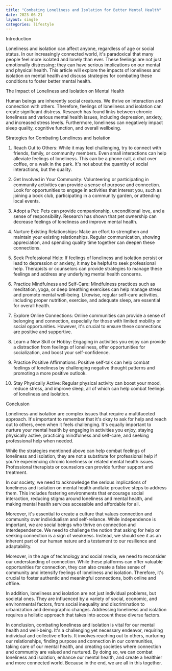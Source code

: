 ```yaml
---
title: "Combating Loneliness and Isolation for Better Mental Health"
date: 2023-06-21
layout: single
categories: lifestyle
---
```

Introduction

Loneliness and isolation can affect anyone, regardless of age or social status. In our increasingly connected world, it's paradoxical that many people feel more isolated and lonely than ever. These feelings are not just emotionally distressing; they can have serious implications on our mental and physical health. This article will explore the impacts of loneliness and isolation on mental health and discuss strategies for combating these conditions to foster better mental health.

The Impact of Loneliness and Isolation on Mental Health

Human beings are inherently social creatures. We thrive on interaction and connection with others. Therefore, feelings of loneliness and isolation can create significant distress. Research has found links between chronic loneliness and various mental health issues, including depression, anxiety, and increased stress levels. Furthermore, loneliness can negatively impact sleep quality, cognitive function, and overall wellbeing.

Strategies for Combating Loneliness and Isolation

1. Reach Out to Others: While it may feel challenging, try to connect with friends, family, or community members. Even small interactions can help alleviate feelings of loneliness. This can be a phone call, a chat over coffee, or a walk in the park. It's not about the quantity of social interactions, but the quality.

2. Get Involved in Your Community: Volunteering or participating in community activities can provide a sense of purpose and connection. Look for opportunities to engage in activities that interest you, such as joining a book club, participating in a community garden, or attending local events.

3. Adopt a Pet: Pets can provide companionship, unconditional love, and a sense of responsibility. Research has shown that pet ownership can decrease feelings of loneliness and improve mental health.

4. Nurture Existing Relationships: Make an effort to strengthen and maintain your existing relationships. Regular communication, showing appreciation, and spending quality time together can deepen these connections.

5. Seek Professional Help: If feelings of loneliness and isolation persist or lead to depression or anxiety, it may be helpful to seek professional help. Therapists or counselors can provide strategies to manage these feelings and address any underlying mental health concerns.

6. Practice Mindfulness and Self-Care: Mindfulness practices such as meditation, yoga, or deep breathing exercises can help manage stress and promote mental well-being. Likewise, regular self-care activities, including proper nutrition, exercise, and adequate sleep, are essential for overall health.

7. Explore Online Connections: Online communities can provide a sense of belonging and connection, especially for those with limited mobility or social opportunities. However, it's crucial to ensure these connections are positive and supportive.

8. Learn a New Skill or Hobby: Engaging in activities you enjoy can provide a distraction from feelings of loneliness, offer opportunities for socialization, and boost your self-confidence.

9. Practice Positive Affirmations: Positive self-talk can help combat feelings of loneliness by challenging negative thought patterns and promoting a more positive outlook.

10. Stay Physically Active: Regular physical activity can boost your mood, reduce stress, and improve sleep, all of which can help combat feelings of loneliness and isolation.

Conclusion

Loneliness and isolation are complex issues that require a multifaceted approach. It's important to remember that it's okay to ask for help and reach out to others, even when it feels challenging. It's equally important to nurture your mental health by engaging in activities you enjoy, staying physically active, practicing mindfulness and self-care, and seeking professional help when needed.

While the strategies mentioned above can help combat feelings of loneliness and isolation, they are not a substitute for professional help if you're experiencing chronic loneliness or related mental health issues. Professional therapists or counselors can provide further support and treatment.

In our society, we need to acknowledge the serious implications of loneliness and isolation on mental health andtake proactive steps to address them. This includes fostering environments that encourage social interaction, reducing stigma around loneliness and mental health, and making mental health services accessible and affordable for all.

Moreover, it's essential to create a culture that values connection and community over individualism and self-reliance. While independence is important, we are social beings who thrive on connection and interdependence. We need to challenge the notion that asking for help or seeking connection is a sign of weakness. Instead, we should see it as an inherent part of our human nature and a testament to our resilience and adaptability.

Moreover, in the age of technology and social media, we need to reconsider our understanding of connection. While these platforms can offer valuable opportunities for connection, they can also create a false sense of community and intensify feelings of loneliness and isolation. Therefore, it's crucial to foster authentic and meaningful connections, both online and offline.

In addition, loneliness and isolation are not just individual problems, but societal ones. They are influenced by a variety of social, economic, and environmental factors, from social inequality and discrimination to urbanization and demographic changes. Addressing loneliness and isolation requires a holistic approach that takes into account these diverse factors.

In conclusion, combating loneliness and isolation is vital for our mental health and well-being. It's a challenging yet necessary endeavor, requiring individual and collective efforts. It involves reaching out to others, nurturing our relationships, finding purpose and connection in our communities, taking care of our mental health, and creating societies where connection and community are valued and nurtured. By doing so, we can combat loneliness and isolation, enhance our mental health, and create a healthier and more connected world. Because in the end, we are all in this together.